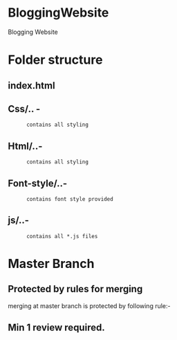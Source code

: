 # BloggingWebsite
Blogging Website 


# Folder structure

## index.html

## Css/.. - 
          contains all styling
## Html/..- 
          contains all styling
## Font-style/..- 
          contains font style provided
## js/..- 
          contains all *.js files
          
# Master Branch
## Protected by rules for merging
   merging at master branch is protected by following rule:-
   ## Min 1 review required.
